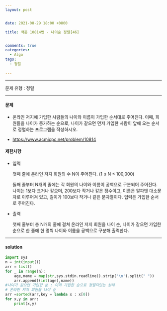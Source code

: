 ```yaml
---
layout: post


date: 2021-08-29 18:00 +0800

title: 백준 10814번 - 나이순 정렬[46]


comments: true
categories: 
  - Algo
tags: 
  - 정렬
  
---
```


---



문제 유형 : 정렬

---

#### 문제

- 온라인 저지에 가입한 사람들의 나이와 이름이 가입한 순서대로 주어진다. 이때, 회원들을 나이가 증가하는 순으로, 나이가 같으면 먼저 가입한 사람이 앞에 오는 순서로 정렬하는 프로그램을 작성하시오.

- https://www.acmicpc.net/problem/10814

#### 제한사항

- 입력

  첫째 줄에 온라인 저지 회원의 수 N이 주어진다. (1 ≤ N ≤ 100,000)

  둘째 줄부터 N개의 줄에는 각 회원의 나이와 이름이 공백으로 구분되어 주어진다. 나이는 1보다 크거나 같으며, 200보다 작거나 같은 정수이고, 이름은 알파벳 대소문자로 이루어져 있고, 길이가 100보다 작거나 같은 문자열이다. 입력은 가입한 순서로 주어진다.

- 출력

  첫째 줄부터 총 N개의 줄에 걸쳐 온라인 저지 회원을 나이 순, 나이가 같으면 가입한 순으로 한 줄에 한 명씩 나이와 이름을 공백으로 구분해 출력한다.

---

#### solution

```python
import sys
n = int(input())
arr = list()
for _ in range(n):
    age,name = map(str,sys.stdin.readline().strip('\n').split(" "))
    arr.append((int(age),name))
#나이가 같으면 가입한 순 : 이미 가입한 순으로 정렬되있는 상태
# 온라인 저지 회원을 나이 순
arr =sorted(arr,key = lambda x : x[0])
for x,y in arr:
    print(x,y)
```



 